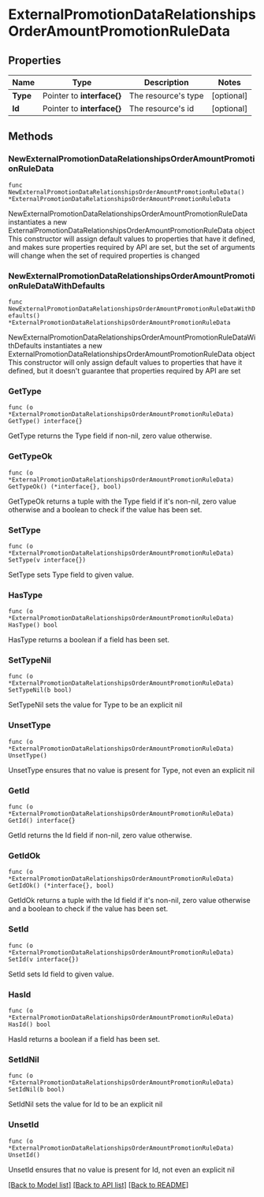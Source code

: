 # ExternalPromotionDataRelationshipsOrderAmountPromotionRuleData

## Properties

Name | Type | Description | Notes
------------ | ------------- | ------------- | -------------
**Type** | Pointer to **interface{}** | The resource&#39;s type | [optional] 
**Id** | Pointer to **interface{}** | The resource&#39;s id | [optional] 

## Methods

### NewExternalPromotionDataRelationshipsOrderAmountPromotionRuleData

`func NewExternalPromotionDataRelationshipsOrderAmountPromotionRuleData() *ExternalPromotionDataRelationshipsOrderAmountPromotionRuleData`

NewExternalPromotionDataRelationshipsOrderAmountPromotionRuleData instantiates a new ExternalPromotionDataRelationshipsOrderAmountPromotionRuleData object
This constructor will assign default values to properties that have it defined,
and makes sure properties required by API are set, but the set of arguments
will change when the set of required properties is changed

### NewExternalPromotionDataRelationshipsOrderAmountPromotionRuleDataWithDefaults

`func NewExternalPromotionDataRelationshipsOrderAmountPromotionRuleDataWithDefaults() *ExternalPromotionDataRelationshipsOrderAmountPromotionRuleData`

NewExternalPromotionDataRelationshipsOrderAmountPromotionRuleDataWithDefaults instantiates a new ExternalPromotionDataRelationshipsOrderAmountPromotionRuleData object
This constructor will only assign default values to properties that have it defined,
but it doesn't guarantee that properties required by API are set

### GetType

`func (o *ExternalPromotionDataRelationshipsOrderAmountPromotionRuleData) GetType() interface{}`

GetType returns the Type field if non-nil, zero value otherwise.

### GetTypeOk

`func (o *ExternalPromotionDataRelationshipsOrderAmountPromotionRuleData) GetTypeOk() (*interface{}, bool)`

GetTypeOk returns a tuple with the Type field if it's non-nil, zero value otherwise
and a boolean to check if the value has been set.

### SetType

`func (o *ExternalPromotionDataRelationshipsOrderAmountPromotionRuleData) SetType(v interface{})`

SetType sets Type field to given value.

### HasType

`func (o *ExternalPromotionDataRelationshipsOrderAmountPromotionRuleData) HasType() bool`

HasType returns a boolean if a field has been set.

### SetTypeNil

`func (o *ExternalPromotionDataRelationshipsOrderAmountPromotionRuleData) SetTypeNil(b bool)`

 SetTypeNil sets the value for Type to be an explicit nil

### UnsetType
`func (o *ExternalPromotionDataRelationshipsOrderAmountPromotionRuleData) UnsetType()`

UnsetType ensures that no value is present for Type, not even an explicit nil
### GetId

`func (o *ExternalPromotionDataRelationshipsOrderAmountPromotionRuleData) GetId() interface{}`

GetId returns the Id field if non-nil, zero value otherwise.

### GetIdOk

`func (o *ExternalPromotionDataRelationshipsOrderAmountPromotionRuleData) GetIdOk() (*interface{}, bool)`

GetIdOk returns a tuple with the Id field if it's non-nil, zero value otherwise
and a boolean to check if the value has been set.

### SetId

`func (o *ExternalPromotionDataRelationshipsOrderAmountPromotionRuleData) SetId(v interface{})`

SetId sets Id field to given value.

### HasId

`func (o *ExternalPromotionDataRelationshipsOrderAmountPromotionRuleData) HasId() bool`

HasId returns a boolean if a field has been set.

### SetIdNil

`func (o *ExternalPromotionDataRelationshipsOrderAmountPromotionRuleData) SetIdNil(b bool)`

 SetIdNil sets the value for Id to be an explicit nil

### UnsetId
`func (o *ExternalPromotionDataRelationshipsOrderAmountPromotionRuleData) UnsetId()`

UnsetId ensures that no value is present for Id, not even an explicit nil

[[Back to Model list]](../README.md#documentation-for-models) [[Back to API list]](../README.md#documentation-for-api-endpoints) [[Back to README]](../README.md)


